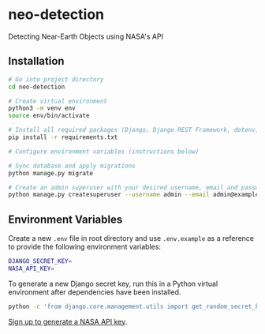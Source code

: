 # neo-detection
Detecting Near-Earth Objects using NASA's API

## Installation
```sh
# Go into project directory
cd neo-detection

# Create virtual environment
python3 -m venv env
source env/bin/activate

# Install all required packages (Django, Django REST Framework, dotenv, etc.) into virtual env
pip install -r requirements.txt

# Configure environment variables (instructions below)

# Sync database and apply migrations
python manage.py migrate

# Create an admin superuser with your desired username, email and password
python manage.py createsuperuser --username admin --email admin@example.com 
```

## Environment Variables

Create a new `.env` file in root directory and use `.env.example` as a reference to provide the following environment variables:

```sh
DJANGO_SECRET_KEY=
NASA_API_KEY=
```

To generate a new Django secret key, run this in a Python virtual environment after dependencies have been installed.

```sh
python -c 'from django.core.management.utils import get_random_secret_key; print(get_random_secret_key())'
```

[Sign up to generate a NASA API key](https://api.nasa.gov/#signUp).